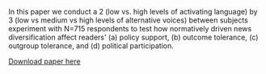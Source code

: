 In this paper we conduct a 2 (low vs. high levels of activating language) by 3 (low vs medium vs high levels of alternative voices) between subjects experiment with N=715 respondents to test how normatively driven news diversification affect readers' (a) policy support, (b) outcome tolerance, (c) outgroup tolerance, and (d) political participation.

[Download paper here](http://nickma101.github.io/files/It_aint_easy.pdf)